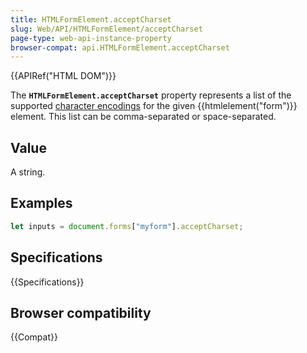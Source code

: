```yaml
---
title: HTMLFormElement.acceptCharset
slug: Web/API/HTMLFormElement/acceptCharset
page-type: web-api-instance-property
browser-compat: api.HTMLFormElement.acceptCharset
---
```


{{APIRef("HTML DOM")}}

The **`HTMLFormElement.acceptCharset`** property represents a
list of the supported [character encodings](/en-US/docs/Glossary/Character_encoding) for the given {{htmlelement("form")}} element. This list can be
comma-separated or space-separated.

## Value

A string.

## Examples

```js
let inputs = document.forms["myform"].acceptCharset;
```

## Specifications

{{Specifications}}

## Browser compatibility

{{Compat}}
